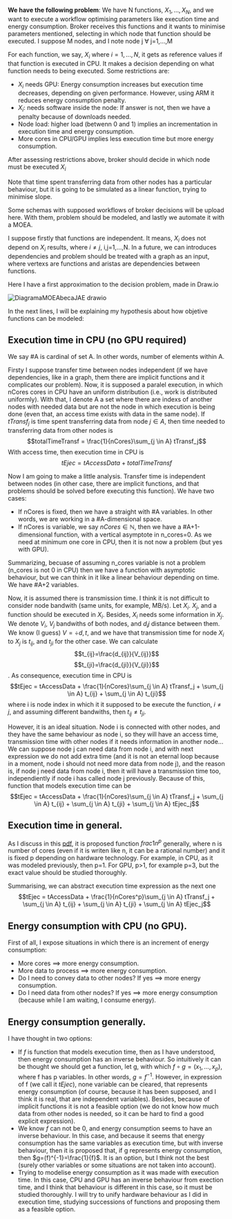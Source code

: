 **We have the following problem**: We have N functions, $X_1,...,X_N$, and we want to execute a workflow optimising parameters like execution time and energy consumption. Broker receives this functions and it wants to minimise parameters mentioned, selecting in which node that function should be executed. I suppose M nodes, and I note node j $\forall$ j=1,...,M

For each function, we say, $X_i$ where $i=1,...,N$, it gets as reference values if that function is executed in CPU. It makes a decision depending on what function needs to being executed. Some restrictions are:
- $X_i$ needs GPU: Energy consumption increases but execution time decreases, depending on given performance. However, using ARM it reduces energy consumption penalty.
- $X_i$: needs software inside the node: If answer is not, then we have a penalty because of downloads needed.
- Node load: higher load (betwenn 0 and 1) implies an incrementation in execution time and energy consumption.
- More cores in CPU/GPU implies less execution time but more energy consumption.

After assessing restrictions above, broker should decide in which node must be executed $X_i$

Note that time spent transferring data from other nodes has a particular behaviour, but it is going to be simulated as a linear function, trying to minimise slope.

Some schemas with supposed workflows of broker decisions will be upload here. With them, problem should be modeled, and lastly we automate it with a MOEA.

I suppose firstly that functions are independent. It means, $X_i$ does not depend on $X_i$ results, where $i \neq j$, i,j=1,...,N. In a future, we can introduces dependencies and problem should be treated with a graph as an input, where vertexs are functions and aristas are dependencies between functions.

Here I have a first approximation to the decision problem, made in Draw.io

![DiagramaMOEAbecaJAE drawio](https://github.com/AlvaroRodriguezGallardo/src-brokering/assets/80212790/1efc70fd-3dce-447d-8423-5287a2288714)

In the next lines, I will be explaining my hypothesis about how objetive functions can be modeled:

## Execution time in CPU (no GPU required)

We say #A is cardinal of set A. In other words, number of elements within A.

Firsty I suppose transfer time between nodes independent (if we have dependencies, like in a graph, them there are implicit functions and it complicates our problem). Now, it is supposed a paralel execution, in which nCores cores in CPU have an uniform distribution (i.e., work is distributed uniformly). With that, I denote A a set where there are indexs of another nodes with needed data but are not the node in which execution is being done (even that, an access time exists with data in the same node). If $tTransf_j$ is time spent transferring data from node $j \in A$, then time needed to transferring data from other nodes is $$totalTimeTransf = \frac{1}{nCores}\sum_{j \in A} tTransf_j$$ With access time, then execution time in CPU is $$tEjec = tAccessData + totalTimeTransf$$

Now I am going to make a little analysis. Transfer time is independent between nodes (in other case, there are implicit functions, and that problems should be solved before executing this function). We have two cases:

 - If nCores is fixed, then we have a straight with #A variables. In other words, we are working in a #A-dimensional space.
 - If nCores is variable, we say $nCores \in \mathbb{N}$, then we have a #A+1-dimensional function, with a vertical asymptote in n_cores=0. As we need at minimum one core in CPU, then it is not now a problem (but yes with GPU).

Summarizing, becuase of assuming n_cores variable is not a problem (n_cores is not 0 in CPU) then we have a function with asymptotic behaviour, but we can think in it like a linear behaviour depending on time. We have #A+2 variables.

Now, it is assumed there is transmission time. I think it is not difficult to consider node bandwith (same units, for example, MB/s). Let $X_i$. $X_j$, and a function should be executed in $X_i$. Besides, $X_i$ needs some information in $X_j$. We denote $V_i$, $V_j$ bandwiths of both nodes, and $d_ij$ distance between them. We know (I guess) $V = \div{d,t}$, and we have that transmission time for node $X_i$ to $X_j$ is $t_{ij}$, and $t_{ji}$ for the other case. We can calculate $$t_{ij}=\frac{d_{ij}}{V_{ij}}$$ $$t_{ji}=\frac{d_{ji}}{V_{ji}}$$. As consequence, execution time in CPU is $$tEjec = tAccessData + \frac{1}{nCores}\sum_{j \in A} tTransf_j + \sum_{j \in A} t_{ij} + \sum_{j \in A} t_{ji}$$ where i is node index in which it it supposed to be execute the function, $i \neq j$, and assuming different bandwiths, then $t_{ij} \neq t_{ji}$.

However, it is an ideal situation. Node i is connected with other nodes, and they have the same behaviour as node i, so they will have an access time, transmission time with other nodes if it needs information in another node... We can suppose node j can need data from node i, and with next expression we do not add extra time (and it is not an eternal loop because in a moment, node i should not need more data from node j), and the reason is, if node j need data from node i, then it will have a transmission time too, independiently if node i has called node j previously. Because of this, function that models execution time can be $$tEjec = tAccessData + \frac{1}{nCores}\sum_{j \in A} tTransf_j + \sum_{j \in A} t_{ij} + \sum_{j \in A} t_{ji} + \sum_{j \in A} tEjec_j$$

## Execution time in general.

As I discuss in this [pdf](https://github.com/AlvaroRodriguezGallardo/src-brokering/blob/main/docs/broker/MOEA/Workflow%20ideas/Discusion_uso_1_n_p.pdf), it is proposed function $frac{1}{{n^p}}$ generally, where n is number of cores (even if it is writen like n, it can be a rational number) and it is fixed p depending on hardware technology. For example, in CPU, as it was modeled previously, then p=1. For GPU, p>1, for example p=3, but the exact value should be studied thoroughly.

Summarising, we can abstract execution time expression as the next one $$tEjec = tAccessData + \frac{1}{nCores^p}\sum_{j \in A} tTransf_j + \sum_{j \in A} t_{ij} + \sum_{j \in A} t_{ji} + \sum_{j \in A} tEjec_j$$


## Energy consumption with CPU (no GPU).

First of all, I expose situations in which there is an increment of energy consumption:

- More cores $\implies$ more energy consumption.
- More data to process $\implies$ more energy consumption.
- Do I need to convey data to other nodes? If yes $\implies$ more energy consumption.
- Do I need data from other nodes? If yes $\implies$ more energy consumption (because while I am waiting, I consume energy).

## Energy consumption generally.

I have thought in two options:
- If $f$ is function that models execution time, then as I have understood, then energy consumption has an inverse behaviour. So intuitively it can be thought we should get a function, let g, with which $f \circ g = (x_1,...,x_p)$, where f has p variables. In other words, $g=f^{-1}$. However, in expression of f (we call it $tEjec$), none variable can be cleared, that represents energy consumption (of course, because it has been supposed, and I think it is real, that are independent variables). Besides, because of implicit functions it is not a feasible option (we do not know how much data from other nodes is needed, so it can be hard to find a good explicit expression).
- We know $f$ can not be 0, and energy consumption seems to have an inverse behaviour. In this case, and because it seems that energy consumption has the same variables as execution time, but with inverse behaviour, then it is proposed that, if g represents energy consumption, then $g=(f)^{-1}=\frac{1}{f}$. It is an option, but I think not the best (surely other variables or some situations are not taken into account).
- Trying to modelise energy consumption as it was made with execution time. In this case, CPU and GPU has an inverse behaviour from exection time, and I think that behaviour is different in this case, so it must be studied thoroughly. I will try to unify hardware behaviour as I did in execution time, studying successions of functions and proposing them as a feasible option.
